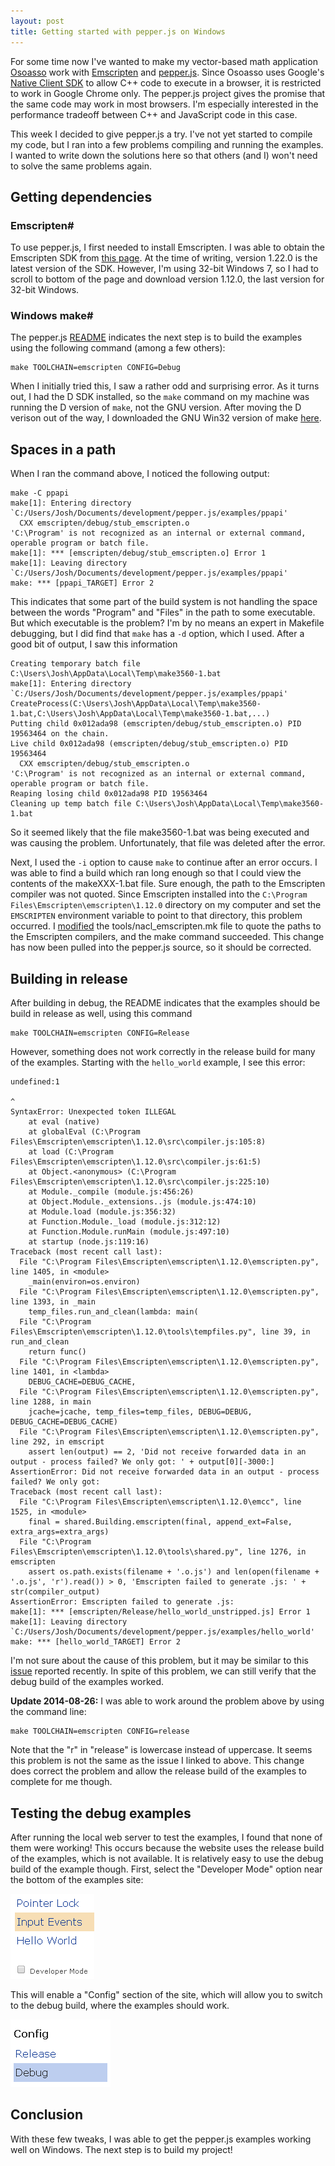 ```yaml
---
layout: post
title: Getting started with pepper.js on Windows
---
```

For some time now I've wanted to make my vector-based math application [Osoasso](https://github.com/joshpeterson/osoasso) work with [Emscripten](https://github.com/kripken/emscripten/wiki) and [pepper.js](https://github.com/google/pepper.js). Since Osoasso uses Google's [Native Client SDK](https://developer.chrome.com/native-client) to allow C++ code to execute in a browser, it is restricted to work in Google Chrome only. The pepper.js project gives the promise that the same code may work in most browsers. I'm especially interested in the performance tradeoff between C++ and JavaScript code in this case.

This week I decided to give pepper.js a try. I've not yet started to compile my code, but I ran into a few problems compiling and running the examples. I wanted to write down the solutions here so that others (and I) won't need to solve the same problems again.

## Getting dependencies

### Emscripten#
To use pepper.js, I first needed to install Emscripten. I was able to obtain the Emscripten SDK from [this page](http://kripken.github.io/emscripten-site/docs/getting_started/downloads.html). At the time of writing, version 1.22.0 is the latest version of the SDK. However, I'm using 32-bit Windows 7, so I had to scroll to bottom of the page and download version 1.12.0, the last version for 32-bit Windows.

### Windows make#
The pepper.js [README](https://github.com/google/pepper.js/blob/master/README.rst) indicates the next step is to build the examples using the following command (among a few others):

    make TOOLCHAIN=emscripten CONFIG=Debug

When I initially tried this, I saw a rather odd and surprising error. As it turns out, I had the D SDK installed, so the `make` command on my machine was running the D version of `make`, not the GNU version. After moving the D verison out of the way, I downloaded the GNU Win32 version of make [here](http://gnuwin32.sourceforge.net/packages/make.htm).

## Spaces in a path
When I ran the command above, I noticed the following output:

    make -C ppapi
    make[1]: Entering directory `C:/Users/Josh/Documents/development/pepper.js/examples/ppapi'
      CXX emscripten/debug/stub_emscripten.o
    'C:\Program' is not recognized as an internal or external command, operable program or batch file.
    make[1]: *** [emscripten/debug/stub_emscripten.o] Error 1
    make[1]: Leaving directory `C:/Users/Josh/Documents/development/pepper.js/examples/ppapi'
    make: *** [ppapi_TARGET] Error 2

This indicates that some part of the build system is not handling the space between the words "Program" and "Files" in the path to some executable. But which executable is the problem? I'm by no means an expert in Makefile debugging, but I did find that `make` has a `-d` option, which I used. After a good bit of output, I saw this information

    Creating temporary batch file C:\Users\Josh\AppData\Local\Temp\make3560-1.bat
    make[1]: Entering directory `C:/Users/Josh/Documents/development/pepper.js/examples/ppapi'
    CreateProcess(C:\Users\Josh\AppData\Local\Temp\make3560-1.bat,C:\Users\Josh\AppData\Local\Temp\make3560-1.bat,...)
    Putting child 0x012ada98 (emscripten/debug/stub_emscripten.o) PID 19563464 on the chain.
    Live child 0x012ada98 (emscripten/debug/stub_emscripten.o) PID 19563464
      CXX emscripten/debug/stub_emscripten.o
    'C:\Program' is not recognized as an internal or external command, operable program or batch file.
    Reaping losing child 0x012ada98 PID 19563464
    Cleaning up temp batch file C:\Users\Josh\AppData\Local\Temp\make3560-1.bat

So it seemed likely that the file make3560-1.bat was being executed and was causing the problem. Unfortunately, that file was deleted after the error.

Next, I used the `-i` option to cause `make` to continue after an error occurs. I was able to find a build which ran long enough so that I could view the contents of the makeXXX-1.bat file. Sure enough, the path to the Emscripten compiler was not quoted. Since Emscripten installed into the `C:\Program Files\Emscripten\emscripten\1.12.0` directory on my computer and set the `EMSCRIPTEN` environment variable to point to that directory, this problem occurred. I [modified](https://github.com/google/pepper.js/commit/15a802244ff71a6a792b8311866e86c1569358d2#diff-d41d8cd98f00b204e9800998ecf8427e) the tools/nacl_emscripten.mk file to quote the paths to the Emscripten compilers, and the make command succeeded. This change has now been pulled into the pepper.js source, so it should be corrected.

## Building in release
After building in debug, the README indicates that the examples should be build in release as well, using this command

    make TOOLCHAIN=emscripten CONFIG=Release

However, something does not work correctly in the release build for many of the examples. Starting with the `hello_world` example, I see this error:

    undefined:1

    ^
    SyntaxError: Unexpected token ILLEGAL
        at eval (native)
        at globalEval (C:\Program Files\Emscripten\emscripten\1.12.0\src\compiler.js:105:8)
        at load (C:\Program Files\Emscripten\emscripten\1.12.0\src\compiler.js:61:5)
        at Object.<anonymous> (C:\Program Files\Emscripten\emscripten\1.12.0\src\compiler.js:225:10)
        at Module._compile (module.js:456:26)
        at Object.Module._extensions..js (module.js:474:10)
        at Module.load (module.js:356:32)
        at Function.Module._load (module.js:312:12)
        at Function.Module.runMain (module.js:497:10)
        at startup (node.js:119:16)
    Traceback (most recent call last):
      File "C:\Program Files\Emscripten\emscripten\1.12.0\emscripten.py", line 1405, in <module>
        _main(environ=os.environ)
      File "C:\Program Files\Emscripten\emscripten\1.12.0\emscripten.py", line 1393, in _main
        temp_files.run_and_clean(lambda: main(
      File "C:\Program Files\Emscripten\emscripten\1.12.0\tools\tempfiles.py", line 39, in run_and_clean
        return func()
      File "C:\Program Files\Emscripten\emscripten\1.12.0\emscripten.py", line 1401, in <lambda>
        DEBUG_CACHE=DEBUG_CACHE,
      File "C:\Program Files\Emscripten\emscripten\1.12.0\emscripten.py", line 1288, in main
        jcache=jcache, temp_files=temp_files, DEBUG=DEBUG, DEBUG_CACHE=DEBUG_CACHE)
      File "C:\Program Files\Emscripten\emscripten\1.12.0\emscripten.py", line 292, in emscript
        assert len(output) == 2, 'Did not receive forwarded data in an output - process failed? We only got: ' + output[0][-3000:]
    AssertionError: Did not receive forwarded data in an output - process failed? We only got:
    Traceback (most recent call last):
      File "C:\Program Files\Emscripten\emscripten\1.12.0\emcc", line 1525, in <module>
        final = shared.Building.emscripten(final, append_ext=False, extra_args=extra_args)
      File "C:\Program Files\Emscripten\emscripten\1.12.0\tools\shared.py", line 1276, in emscripten
        assert os.path.exists(filename + '.o.js') and len(open(filename + '.o.js', 'r').read()) > 0, 'Emscripten failed to generate .js: ' + str(compiler_output)
    AssertionError: Emscripten failed to generate .js:
    make[1]: *** [emscripten/Release/hello_world_unstripped.js] Error 1
    make[1]: Leaving directory `C:/Users/Josh/Documents/development/pepper.js/examples/hello_world'
    make: *** [hello_world_TARGET] Error 2

I'm not sure about the cause of this problem, but it may be similar to this [issue](https://github.com/google/pepper.js/issues/8) reported recently. In spite of this problem, we can still verify that the debug build of the examples worked.

**Update 2014-08-26:** I was able to work around the problem above by using the command line:

    make TOOLCHAIN=emscripten CONFIG=release

Note that the "r" in "release" is lowercase instead of uppercase. It seems this problem is not the same as the issue I linked to above. This change does correct the problem and allow the release build of the examples to complete for me though.

## Testing the debug examples
After running the local web server to test the examples, I found that none of them were working! This occurs because the website uses the release build of the examples, which is not available. It is relatively easy to use the debug build of the example though. First, select the "Developer Mode" option near the bottom of the examples site:

![Select developer mode](/static/images/getting-started-with-pepper-js-on-windows/select-debug.png)

This will enable a "Config" section of the site, which will allow you to switch to the debug build, where the examples should work.

![Use debug configuration](/static/images/getting-started-with-pepper-js-on-windows/use-debug.png)

## Conclusion
With these few tweaks, I was able to get the pepper.js examples working well on Windows. The next step is to build my project!
